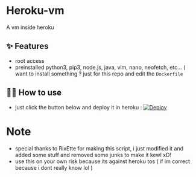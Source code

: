 # Heroku-vm

A vm inside heroku

## ✨ Features

- root access
- preinstalled python3, pip3, node.js, java, vim, nano, neofetch, etc... ( want to install something ? just for this repo and edit the `Dockerfile`

## 💁‍♀️ How to use

- just click the button below and deploy it in heroku : 
[![Deploy](https://www.herokucdn.com/deploy/button.svg)](https://heroku.com/deploy)

# Note

- special thanks to RixEtte for making this script, i just modified it and added some stuff and removed some junks to make it kewl xD!
- use this on your own risk because its against heroku tos ( if im correct because i dont really know lol )


